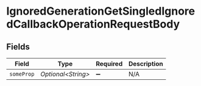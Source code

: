 # IgnoredGenerationGetSingledIgnoredCallbackOperationRequestBody


## Fields

| Field               | Type                | Required            | Description         |
| ------------------- | ------------------- | ------------------- | ------------------- |
| `someProp`          | *Optional\<String>* | :heavy_minus_sign:  | N/A                 |